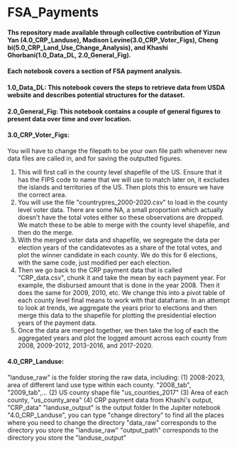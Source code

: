 # FSA_Payments
#### Ths repository made available through collective contribution of Yizun Yan (4.0_CRP_Landuse), Madison Levine(3.0_CRP_Voter_Figs), Cheng bi(5.0_CRP_Land_Use_Change_Analysis), and Khashi Ghorbani(1.0_Data_DL, 2.0_General_Fig). 
#### Each notebook covers a section of FSA payment analysis. 
#### 1.0_Data_DL: This notebook covers the steps to retrieve data from USDA website and describes potential structures for the dataset. 
#### 2.0_General_Fig: This notebook contains a couple of general figures to present data over time and over location. 
#### 3.0_CRP_Voter_Figs: 
You will have to change the filepath to be your own file path whenever new data files are called in, and for saving the outputted figures. 
1. This will first call in the county level shapefile of the US. Ensure that it has the FIPS code to name that we will use to match later on, it excludes the islands and territories of the US. Then plots this to ensure we have the correct area. 
2. You will use the file "countrypres_2000-2020.csv" to load in the county level voter data. There are some NA, a small proportion which actually doesn't have the total votes either so these observations are dropped. We match these to be able to merge with the county level shapefile, and then do the merge. 
3. With the merged voter data and shapefile, we segregate the data per election years of the candidatevotes as a share of the total votes, and plot the winner candidate in each county. We do this for 6 elections, with the same code, just modified per each election. 
4. Then we go back to the CRP payment data that is called "CRP_data.csv", chunk it and take the mean by each payment year. For example, the disbursed amount that is done in the year 2008. Then it does the same for 2009, 2010, etc. We change this into a pivot table of each county level final means to work with that dataframe. In an attempt to look at trends, we aggregate the years prior to elections and then merge this data to the shapefile for plotting the presidential election years of the payment data. 
5. Once the data are merged together, we then take the log of each the aggregated years and plot the logged amount across each county from 2008, 2009-2012, 2013-2016, and 2017-2020.
#### 4.0_CRP_Landuse:
"landuse_raw" is the folder storing the raw data, including:
	(1) 2008-2023, area of different land use type within each county. "2008_tab", "2009_tab",...
	(2) US county shape file "us_counties_2017"
	(3) Area of each county, "us_county_area"
	(4) CRP payment data from Khashi's output, "CRP_data"
"landuse_output" is the output folder
In the Jupiter notebook "4.0_CRP_Landuse", you can type "change directory" to find all the places where you need to change the directory
"data_raw" corresponds to the directory you store the "landuse_raw"
"output_path" corresponds to the directory you store the "landuse_output"
